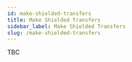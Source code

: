 ```yaml
---
id: make-shielded-transfers
title: Make Shielded Transfers
sidebar_label: Make Shielded Transfers
slug: /make-shielded-transfers
---
```


TBC
